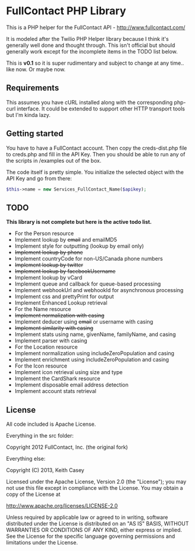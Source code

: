FullContact PHP Library
================

This is a PHP helper for the FullContact API - http://www.fullcontact.com/

It is modeled after the Twilio PHP Helper library because I think it's generally well done and thought through. This isn't official but should generally work except for the incomplete items in the TODO list below.

This is **v0.1** so it is super rudimentary and subject to change at any time.. like now. Or maybe now.

## Requirements

This assumes you have cURL installed along with the corresponding php-curl interface. It could be extended to support other HTTP transport tools but I'm kinda lazy.

## Getting started

You have to have a FullContact account. Then copy the creds-dist.php file to creds.php and fill in the API Key. Then you should be able to run any of the scripts in /examples out of the box.

The code itself is pretty simple. You initialize the selected object with the API Key and go from there:

```php
$this->name = new Services_FullContact_Name($apikey);
```

## TODO

**This library is not complete but here is the active todo list.**

*  For the Person resource
 *  Implement lookup by ~~email~~ and emailMD5
  *  Implement style for outputting (lookup by email only)
 *  ~~Implement lookup by phone~~
  *  Implement countryCode for non-US/Canada phone numbers
 *  ~~Implement lookup by twitter~~
 *  ~~Implement lookup by facebookUsername~~
 *  Implement lookup by vCard
 *  Implement queue and callback for queue-based processing
 *  Implement webhookUrl and webhookId for asynchronous processing
 *  Implement css and prettyPrint for output
 *  Implement Enhanced Lookup retrieval
*  For the Name resource
 *  ~~Implement normalization with casing~~
 *  Implement deducer using ~~email~~ or username with casing
 *  ~~Implement similarity with casing~~
 *  Implement stats using name, givenName, familyName, and casing
 *  Implement parser with casing
*  For the Location resource
 *  Implement normalization using includeZeroPopulation and casing
 *  Implement enrichment using includeZeroPopulation and casing
*  For the Icon resource
 *  Implement icon retrieval using size and type
*  Implement the CardShark resource
*  Implement disposable email address detection
*  Implement account stats retrieval


## License

All code included is Apache License.

Everything in the src folder:

Copyright 2012 FullContact, Inc. (the original fork)

Everything else:

Copyright (C) 2013, Keith Casey <contrib at caseysoftware dot com>


Licensed under the Apache License, Version 2.0 (the "License");
you may not use this file except in compliance with the License.
You may obtain a copy of the License at

http://www.apache.org/licenses/LICENSE-2.0

Unless required by applicable law or agreed to in writing, software
distributed under the License is distributed on an "AS IS" BASIS,
WITHOUT WARRANTIES OR CONDITIONS OF ANY KIND, either express or implied.
See the License for the specific language governing permissions and
limitations under the License.